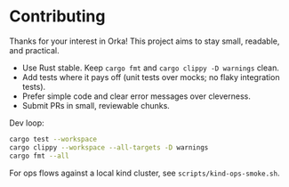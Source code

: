 # Contributing

Thanks for your interest in Orka! This project aims to stay small, readable, and practical.

- Use Rust stable. Keep `cargo fmt` and `cargo clippy -D warnings` clean.
- Add tests where it pays off (unit tests over mocks; no flaky integration tests).
- Prefer simple code and clear error messages over cleverness.
- Submit PRs in small, reviewable chunks.

Dev loop:

```bash
cargo test --workspace
cargo clippy --workspace --all-targets -D warnings
cargo fmt --all
```

For ops flows against a local kind cluster, see `scripts/kind-ops-smoke.sh`.

